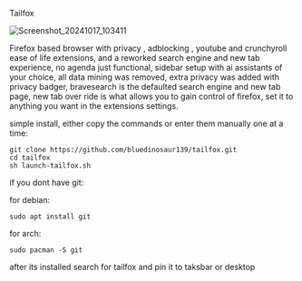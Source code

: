 Tailfox

![Screenshot_20241017_103411](https://github.com/user-attachments/assets/69f02806-ff52-438c-b91d-1c688b46e112)


Firefox based browser with privacy , adblocking , youtube and crunchyroll ease of life extensions, and a reworked search engine and new tab experience, no agenda just functional, sidebar setup with ai assistants of your choice, all data mining was removed, extra privacy was added with privacy badger, bravesearch is the defaulted search engine and new tab page, new tab over ride is what allows you to gain control of firefox, set it to anything you want in the extensions settings.

simple install, either copy the commands or enter them manually one at a time:

```
git clone https://github.com/bluedinosaur139/tailfox.git
cd tailfox
sh launch-tailfox.sh
```

if you dont have git:

for debian:

```
sudo apt install git
```

for arch:

```
sudo pacman -S git
```

after its installed search for tailfox and pin it to taksbar or desktop
